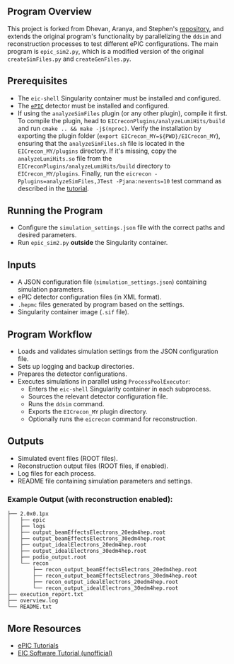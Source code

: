 ## Program Overview
This project is forked from Dhevan, Aranya, and Stephen's [repository](https://github.com/dhevang/Analysis_epic), and extends the original program's functionality by parallelizing the `ddsim` and reconstruction processes to test different ePIC configurations. The main program is `epic_sim2.py`, which is a modified version of the original `createSimFiles.py` and `createGenFiles.py`.

## Prerequisites
- The `eic-shell` Singularity container must be installed and configured.
- The [`ePIC`](https://github.com/eic/epic) detector must be installed and configured.
- If using the `analyzeSimFiles` plugin (or any other plugin), compile it first. To compile the plugin, head to `EICreconPlugins/analyzeLumiHits/build` and run `cmake .. && make -j$(nproc)`. Verify the installation by exporting the plugin folder (`export EICrecon_MY=${PWD}/EICrecon_MY`), ensuring that the `analyzeSimFiles.sh` file is located in the `EICrecon_MY/plugins` directory. If it's missing, copy the `analyzeLumiHits.so` file from the `EICreconPlugins/analyzeLumiHits/build` directory to `EICrecon_MY/plugins`. Finally, run the `eicrecon -Pplugins=analyzeSimFiles,JTest -Pjana:nevents=10` test command as described in the [tutorial](https://eic.github.io/tutorial-jana2/).

## Running the Program
- Configure the `simulation_settings.json` file with the correct paths and desired parameters.
- Run `epic_sim2.py` **outside** the Singularity container.

## Inputs
- A JSON configuration file (`simulation_settings.json`) containing simulation parameters.
- ePIC detector configuration files (in XML format).
- `.hepmc` files generated by program based on the settings.
- Singularity container image (`.sif` file).

## Program Workflow
- Loads and validates simulation settings from the JSON configuration file.
- Sets up logging and backup directories.
- Prepares the detector configurations.
- Executes simulations in parallel using `ProcessPoolExecutor`:
  - Enters the `eic-shell` Singularity container in each subprocess.
  - Sources the relevant detector configuration file.
  - Runs the `ddsim` command.
  - Exports the `EICrecon_MY` plugin directory.
  - Optionally runs the `eicrecon` command for reconstruction.

## Outputs
- Simulated event files (ROOT files).
- Reconstruction output files (ROOT files, if enabled).
- Log files for each process.
- README file containing simulation parameters and settings.

### Example Output (with reconstruction enabled):
```
├── 2.0x0.1px
│   ├── epic
│   ├── logs
│   ├── output_beamEffectsElectrons_20edm4hep.root
│   ├── output_beamEffectsElectrons_30edm4hep.root
│   ├── output_idealElectrons_20edm4hep.root
│   ├── output_idealElectrons_30edm4hep.root
│   ├── podio_output.root
│   └── recon
│       ├── recon_output_beamEffectsElectrons_20edm4hep.root
│       ├── recon_output_beamEffectsElectrons_30edm4hep.root
│       ├── recon_output_idealElectrons_20edm4hep.root
│       └── recon_output_idealElectrons_30edm4hep.root
├── execution_report.txt
├── overview.log
└── README.txt
```

## More Resources
- [ePIC Tutorials](https://eic.github.io/documentation/tutorials.html)
- [EIC Software Tutorial (unofficial)](https://github.com/JeffersonLab/eic-sftware-tutorial)
